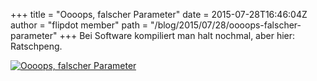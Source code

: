 +++
title = "Oooops, falscher Parameter"
date = 2015-07-28T16:46:04Z
author = "flipdot member"
path = "/blog/2015/07/28/oooops-falscher-parameter"
+++
Bei Software kompiliert man halt nochmal, aber hier: Ratschpeng.  
  
[![Oooops, falscher
Parameter](https://flipdot.org/blog/uploads/20150728_172217.serendipityThumb.jpg)](https://flipdot.org/blog/uploads/20150728_172217.jpg)
